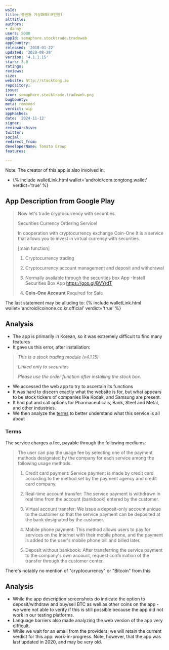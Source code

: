 ```yaml
---
wsId: 
title: 증권통 가상화폐(코인원)
altTitle: 
authors:
- danny
users: 5000
appId: semaphore.stocktrade.tradeweb
appCountry: 
released: '2018-01-22'
updated: '2020-08-28'
version: '4.1.1.15'
stars: 3.8
ratings: 
reviews: 
size: 
website: http://stocktong.io
repository: 
issue: 
icon: semaphore.stocktrade.tradeweb.png
bugbounty: 
meta: removed
verdict: wip
appHashes: 
date: '2024-11-12'
signer: 
reviewArchive: 
twitter: 
social: 
redirect_from: 
developerName: Tomato Group
features: 

---
```


Note: The creator of this app is also involved in:

- {% include walletLink.html wallet='android/com.tongtong.wallet' verdict='true' %}

## App Description from Google Play 

> Now let's trade cryptocurrency with securities.
>
> Securities Currency Ordering Service!
>
> In cooperation with cryptocurrency exchange Coin-One
It is a service that allows you to invest in virtual currency with securities.
>
> [main function]
> 1. Cryptocurrency trading
> 2. Cryptocurrency account management and deposit and withdrawal
>
> 1. Normally available through the securities box App
> -Install Securities Box App https://goo.gl/BVYrdT
> 2. **Coin-One Account** Required for Sale

The last statement may be alluding to: {% include walletLink.html wallet='android/coinone.co.kr.official' verdict='true' %}

## Analysis 

- The app is primarily in Korean, so it was extremely difficult to find many features 
- It gave us this error, after installation: 
> *This is a stock trading module (v4.1.15)*
>
> *Linked only to securities*
>
> *Please use the order function after installing the stock box.*

- We accessed the web app to try to ascertain its functions
- It was hard to discern exactly what the website is for, but what appears to be stock tickers of companies like Kodak, and Samsung are present. 
- It had put and call options for Pharmaceuticals, Bank, Steel and Metal, and other industries.
- We then analyze the [terms](https://stocktong.co.kr/Web/Policy/PrivatePolicy.aspx?p=1) to better understand what this service is all about

### Terms 

The service charges a fee, payable through the following mediums:

> The user can pay the usage fee by selecting one of the payment methods designated by the company for each service among the following usage methods.
>
> 1) Credit card payment: Service payment is made by credit card according to the method set by the payment agency and credit card company.
>
> 2) Real-time account transfer: The service payment is withdrawn in real time from the account (bankbook) entered by the customer.
>
> 3) Virtual account transfer: We issue a deposit-only account unique to the customer so that the service payment can be deposited at the bank designated by the customer.
>
> 4) Mobile phone payment: This method allows users to pay for services on the Internet with their mobile phone, and the payment is added to the user's mobile phone bill and billed later.
>
> 5) Deposit without bankbook: After transferring the service payment to the company's own account, request confirmation of the transfer through the customer center.

There's notably no mention of "cryptocurrency" or "Bitcoin" from this

## Analysis 

- While the app description screenshots do indicate the option to deposit/withdraw and buy/sell BTC as well as other coins on the app - we were not able to verify if this is still possible because the app did not work in our testing platforms. 
- Language barriers also made analyzing the web version of the app very difficult. 
- While we wait for an email from the providers, we will retain the current verdict for this app: work-in-progress. Note, however, that the app was last updated in 2020, and may be very old. 